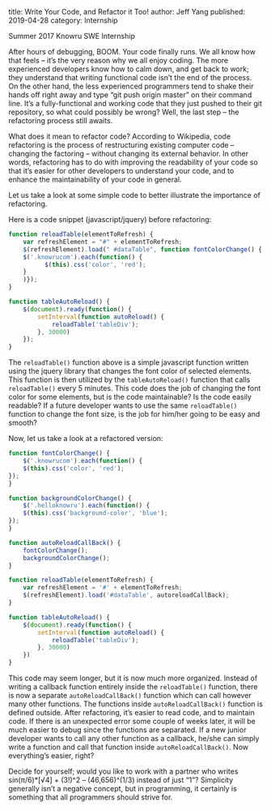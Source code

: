 title: Write Your Code, and Refactor it Too!
author: Jeff Yang
published: 2019-04-28
category: Internship

Summer 2017 Knowru SWE Internship

After hours of debugging, BOOM. Your code finally runs. We all know how that feels – it’s the very reason why we all enjoy coding. The more experienced developers know how to calm down, and get back to work; they understand that writing functional code isn’t the end of the process. On the other hand, the less experienced programmers tend to shake their hands off right away and type “git push origin master” on their command line. It’s a fully-functional and working code that they just pushed to their git repository, so what could possibly be wrong? Well, the last step – the refactoring process still awaits.

What does it mean to refactor code? According to Wikipedia, code refactoring is the process of restructuring existing computer code – changing the factoring – without changing its external behavior. In other words, refactoring has to do with improving the readability of your code so that it’s easier for other developers to understand your code, and to enhance the maintainability of your code in general.

Let us take a look at some simple code to better illustrate the importance of refactoring.

Here is a code snippet (javascript/jquery) before refactoring:

```javascript
function reloadTable(elementToRefresh) {
    var refreshElement = "#" + elementToRefresh;
    $(refreshElement).load(" #dataTable", function fontColorChange() {
	$('.knowrucom').each(function() {
          $(this).css('color', 'red');
	}	
	)});      
}

function tableAutoReload() {
    $(document).ready(function() {
        setInterval(function autoReload() {
            reloadTable('tableDiv');
        }, 30000)
    });
}
```


The `reloadTable()` function above is a simple javascript function written using the jquery library that changes the font color of selected elements. This function is then utilized by the `tableAutoReload()` function that calls `reloadTable()` every 5 minutes. This code does the job of changing the font color for some elements, but is the code maintainable? Is the code easily readable? If a future developer wants to use the same `reloadTable()` function to change the font size, is the job for him/her going to be easy and smooth?

Now, let us take a look at a refactored version:

```javascript
function fontColorChange() {
    $('.knowrucom').each(function() {
    $(this).css('color', 'red');
});
}

function backgroundColorChange() {
    $('.helloknowru').each(function() {
    $(this).css('background-color', 'blue');
});
}

function autoReloadCallBack() {
    fontColorChange();
    backgroundColorChange();
}

function reloadTable(elementToRefresh) {
    var refreshElement = '#' + elementToRefresh;
    $(refreshElement).load('#dataTable', autoreloadCallBack);
}  

function tableAutoReload() {
    $(document).ready(function() {
        setInterval(function autoReload() {
            reloadTable('tableDiv');
        }, 30000)
    })
}
```

This code may seem longer, but it is now much more organized. Instead of writing a callback function entirely inside the `reloadTable()` function, there is now a separate `autoReloadCallBack()` function which can call however many other functions. The functions inside `autoReloadCallBack()` function is defined outside. After refactoring, it’s easier to read code, and to maintain code. If there is an unexpected error some couple of weeks later, it will be much easier to debug since the functions are separated. If a new junior developer wants to call any other function as a callback, he/she can simply write a function and call that function inside `autoReloadCallBack()`. Now everything’s easier, right?

Decide for yourself; would you like to work with a partner who writes sin(π/6)*[√4] + (3!)^2 – (46,656)^(1/3) instead of just “1”? Simplicity generally isn’t a negative concept, but in programming, it certainly is something that all programmers should strive for.